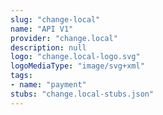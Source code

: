 ```yaml
---
slug: "change-local"
name: "API V1"
provider: "change.local"
description: null
logo: "change.local-logo.svg"
logoMediaType: "image/svg+xml"
tags:
- name: "payment"
stubs: "change.local-stubs.json"
---
```

